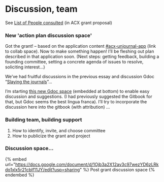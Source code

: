 # Discussion, team

See  [List of People consulted](../../grants-and-proposals/acx-ltff-grant-proposal-as-submitted-successfull/#list-of-people-consulted) (in ACX grant proposal)

### New 'action plan discussion space'&#x20;

Got the grant! – based on the application content [#acx-unjournal-app](../../grants-and-proposals/acx-ltff-grant-proposal-as-submitted-successfull/#acx-unjournal-app "mention") (link to collab space). Now to make something happen! I’ll be fleshing out plan described in that application soon. (Next steps: getting feedback, building a founding committee, setting a concrete agenda of issues to resolve, soliciting interest…)

We’ve had fruitful discussions in the previous essay and discussion Gdoc “[Slaying the journals](../writings/#slaying-the-journals-google-doc-aimed-at-ea-gp-academic-and-open-science-audiences-link)”...&#x20;

I’m starting [this new Gdoc space](https://docs.google.com/document/d/1Ojb3a2X12av3c97wezYD6zLRkdo1xlx5r21cblf11JY/edit?usp=sharing) (embedded at bottom) to enable easy discussion and suggestions. (I had previously suggested the Gitbook for that, but Gdoc seems the best lingua franca). I’ll try to incorporate the discussion here into the gitbook (with attribution) …

### Building team, building support

1. How to identify, invite, and choose committee
2. How to publicize the grant and project

### Discussion space...

{% embed url="https://docs.google.com/document/d/1Ojb3a2X12av3c97wezYD6zLRkdo1xlx5r21cblf11JY/edit?usp=sharing" %}
Post grant discussion space
{% endembed %}





